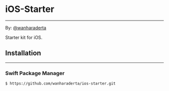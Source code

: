 # iOS-Starter
-------------

By: [@wanharaderta](https://github.com/wanharaderta)

Starter kit for iOS.

## Installation
-------------
### Swift Package Manager
```
$ https://github.com/wanharaderta/ios-starter.git

```

